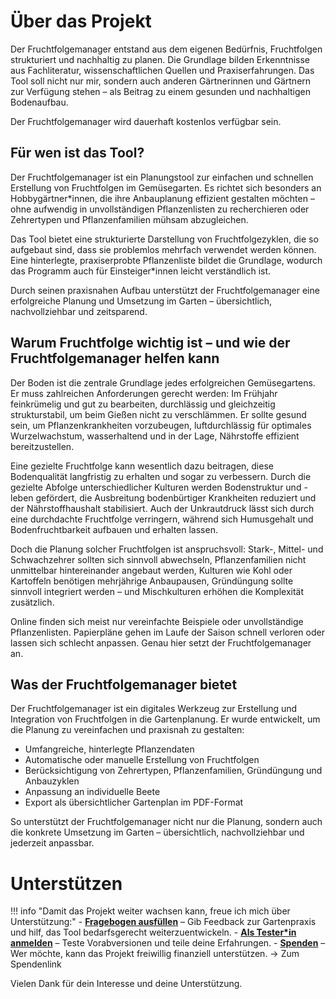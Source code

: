 # Über das Projekt

Der Fruchtfolgemanager entstand aus dem eigenen Bedürfnis, Fruchtfolgen strukturiert und nachhaltig zu planen. Die Grundlage bilden Erkenntnisse aus Fachliteratur, wissenschaftlichen Quellen und Praxiserfahrungen. Das Tool soll nicht nur mir, sondern auch anderen Gärtnerinnen und Gärtnern zur Verfügung stehen – als Beitrag zu einem gesunden und nachhaltigen Bodenaufbau.

Der Fruchtfolgemanager wird dauerhaft kostenlos verfügbar sein.
##  Für wen ist das Tool?
Der Fruchtfolgemanager ist ein Planungstool zur einfachen und schnellen Erstellung von Fruchtfolgen im Gemüsegarten. Es richtet sich besonders an Hobbygärtner*innen, die ihre Anbauplanung effizient gestalten möchten – ohne aufwendig in unvollständigen Pflanzenlisten zu recherchieren oder Zehrertypen und Pflanzenfamilien mühsam abzugleichen.

Das Tool bietet eine strukturierte Darstellung von Fruchtfolgezyklen, die so aufgebaut sind, dass sie problemlos mehrfach verwendet werden können. Eine hinterlegte, praxiserprobte Pflanzenliste bildet die Grundlage, wodurch das Programm auch für Einsteiger*innen leicht verständlich ist.

Durch seinen praxisnahen Aufbau unterstützt der Fruchtfolgemanager eine erfolgreiche Planung und Umsetzung im Garten – übersichtlich, nachvollziehbar und zeitsparend.

## Warum Fruchtfolge wichtig ist – und wie der Fruchtfolgemanager helfen kann

Der Boden ist die zentrale Grundlage jedes erfolgreichen Gemüsegartens. Er muss zahlreichen Anforderungen gerecht werden: Im Frühjahr feinkrümelig und gut zu bearbeiten, durchlässig und gleichzeitig strukturstabil, um beim Gießen nicht zu verschlämmen. Er sollte gesund sein, um Pflanzenkrankheiten vorzubeugen, luftdurchlässig für optimales Wurzelwachstum, wasserhaltend und in der Lage, Nährstoffe effizient bereitzustellen.

Eine gezielte Fruchtfolge kann wesentlich dazu beitragen, diese Bodenqualität langfristig zu erhalten und sogar zu verbessern. Durch die gezielte Abfolge unterschiedlicher Kulturen werden Bodenstruktur und -leben gefördert, die Ausbreitung bodenbürtiger Krankheiten reduziert und der Nährstoffhaushalt stabilisiert. Auch der Unkrautdruck lässt sich durch eine durchdachte Fruchtfolge verringern, während sich Humusgehalt und Bodenfruchtbarkeit aufbauen und erhalten lassen.

Doch die Planung solcher Fruchtfolgen ist anspruchsvoll: Stark-, Mittel- und Schwachzehrer sollten sich sinnvoll abwechseln, Pflanzenfamilien nicht unmittelbar hintereinander angebaut werden, Kulturen wie Kohl oder Kartoffeln benötigen mehrjährige Anbaupausen, Gründüngung sollte sinnvoll integriert werden – und Mischkulturen erhöhen die Komplexität zusätzlich.

Online finden sich meist nur vereinfachte Beispiele oder unvollständige Pflanzenlisten. Papierpläne gehen im Laufe der Saison schnell verloren oder lassen sich schlecht anpassen. Genau hier setzt der Fruchtfolgemanager an.

## Was der Fruchtfolgemanager bietet

Der Fruchtfolgemanager ist ein digitales Werkzeug zur Erstellung und Integration von Fruchtfolgen in die Gartenplanung. Er wurde entwickelt, um die Planung zu vereinfachen und praxisnah zu gestalten:

- Umfangreiche, hinterlegte Pflanzendaten
- Automatische oder manuelle Erstellung von Fruchtfolgen
- Berücksichtigung von Zehrertypen, Pflanzenfamilien, Gründüngung und Anbauzyklen
- Anpassung an individuelle Beete
- Export als übersichtlicher Gartenplan im PDF-Format

So unterstützt der Fruchtfolgemanager nicht nur die Planung, sondern auch die konkrete Umsetzung im Garten – übersichtlich, nachvollziehbar und jederzeit anpassbar.


# Unterstützen

!!! info "Damit das Projekt weiter wachsen kann, freue ich mich über Unterstützung:"
    - **[Fragebogen ausfüllen](#)** – Gib Feedback zur Gartenpraxis und hilf, das Tool bedarfsgerecht weiterzuentwickeln.
    - **[Als Tester*in anmelden](#)** – Teste Vorabversionen und teile deine Erfahrungen.
    - **[Spenden](#)** – Wer möchte, kann das Projekt freiwillig finanziell unterstützen.
    → Zum Spendenlink

Vielen Dank für dein Interesse und deine Unterstützung.